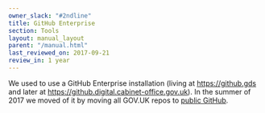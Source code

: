 ```yaml
---
owner_slack: "#2ndline"
title: GitHub Enterprise
section: Tools
layout: manual_layout
parent: "/manual.html"
last_reviewed_on: 2017-09-21
review_in: 1 year
---
```


We used to use a GitHub Enterprise installation (living at <https://github.gds> and later at <https://github.digital.cabinet-office.gov.uk>). In the summer of 2017 we moved of it by moving all GOV.UK repos to [public GitHub](/manual/github.html).

